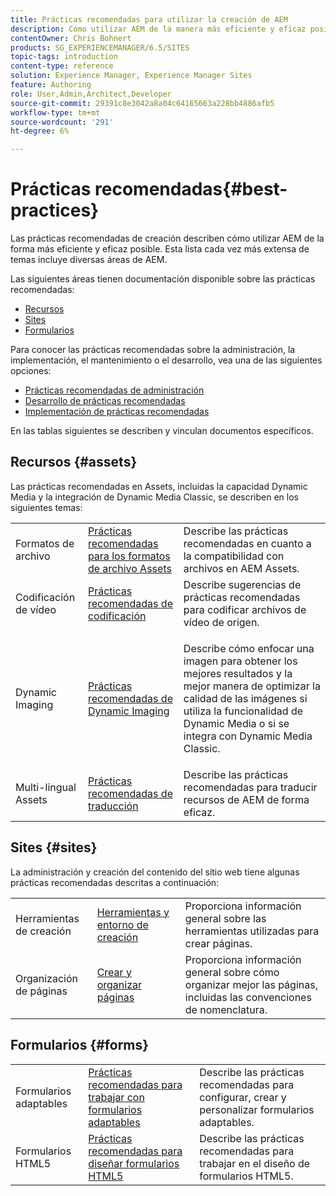 ```yaml
---
title: Prácticas recomendadas para utilizar la creación de AEM
description: Cómo utilizar AEM de la manera más eficiente y eficaz posible.
contentOwner: Chris Bohnert
products: SG_EXPERIENCEMANAGER/6.5/SITES
topic-tags: introduction
content-type: reference
solution: Experience Manager, Experience Manager Sites
feature: Authoring
role: User,Admin,Architect,Developer
source-git-commit: 29391c8e3042a8a04c64165663a228bb4886afb5
workflow-type: tm+mt
source-wordcount: '291'
ht-degree: 6%

---
```


# Prácticas recomendadas{#best-practices}

Las prácticas recomendadas de creación describen cómo utilizar AEM de la forma más eficiente y eficaz posible. Esta lista cada vez más extensa de temas incluye diversas áreas de AEM.

Las siguientes áreas tienen documentación disponible sobre las prácticas recomendadas:

* [Recursos](#assets)
* [Sites](#sites)
* [Formularios](#forms)

Para conocer las prácticas recomendadas sobre la administración, la implementación, el mantenimiento o el desarrollo, vea una de las siguientes opciones:

* [Prácticas recomendadas de administración](/help/sites-administering/administer-best-practices.md)
* [Desarrollo de prácticas recomendadas](/help/sites-developing/best-practices.md)
* [Implementación de prácticas recomendadas](/help/sites-deploying/best-practices.md)

En las tablas siguientes se describen y vinculan documentos específicos.

## Recursos {#assets}

Las prácticas recomendadas en Assets, incluidas la capacidad Dynamic Media y la integración de Dynamic Media Classic, se describen en los siguientes temas:

<table>
 <tbody>
  <tr>
   <td>Formatos de archivo</td>
   <td><a href="/help/assets/assets-file-format-best-practices.md">Prácticas recomendadas para los formatos de archivo Assets</a></td>
   <td>Describe las prácticas recomendadas en cuanto a la compatibilidad con archivos en AEM Assets.</td>
  </tr>
  <tr>
   <td>Codificación de vídeo</td>
   <td><a href="/help/assets/video.md#best-practices-for-encoding-videos">Prácticas recomendadas de codificación</a></td>
   <td>Describe sugerencias de prácticas recomendadas para codificar archivos de vídeo de origen.</td>
  </tr>
  <tr>
   <td>Dynamic Imaging</td>
   <td><a href="/help/assets/best-practices-for-optimizing-the-quality-of-your-images.md">Prácticas recomendadas de Dynamic Imaging</a></td>
   <td><p>Describe cómo enfocar una imagen para obtener los mejores resultados y la mejor manera de optimizar la calidad de las imágenes si utiliza la funcionalidad de Dynamic Media o si se integra con Dynamic Media Classic. </p> </td>
  </tr>
  <tr>
   <td>Multi-lingual Assets</td>
   <td><a href="/help/assets/best-practices-for-translating-assets-efficiently.md">Prácticas recomendadas de traducción</a></td>
   <td>Describe las prácticas recomendadas para traducir recursos de AEM de forma eficaz.</td>
  </tr>
 </tbody>
</table>

## Sites {#sites}

La administración y creación del contenido del sitio web tiene algunas prácticas recomendadas descritas a continuación:

|  |  |  |
|---|---|---|
| Herramientas de creación | [Herramientas y entorno de creación](/help/sites-authoring/author-environment-tools.md) | Proporciona información general sobre las herramientas utilizadas para crear páginas. |
| Organización de páginas | [Crear y organizar páginas](/help/sites-authoring/managing-pages.md) | Proporciona información general sobre cómo organizar mejor las páginas, incluidas las convenciones de nomenclatura. |

## Formularios {#forms}

|  |  |  |
|---|---|---|
| Formularios adaptables | [Prácticas recomendadas para trabajar con formularios adaptables](/help/forms/using/adaptive-forms-best-practices.md) | Describe las prácticas recomendadas para configurar, crear y personalizar formularios adaptables. |
| Formularios HTML5 | [Prácticas recomendadas para diseñar formularios HTML5](/help/forms/using/best-practices-for-html5-forms.md) | Describe las prácticas recomendadas para trabajar en el diseño de formularios HTML5. |
